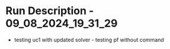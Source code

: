 # Run Description - 09_08_2024_19_31_29

- testing uc1 with updated solver - testing pf without command

